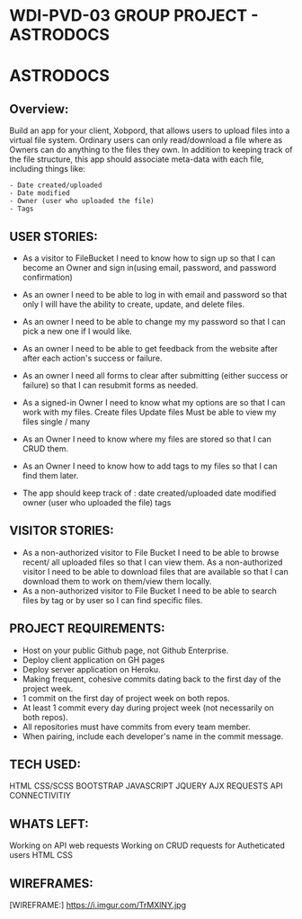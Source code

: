 WDI-PVD-03 GROUP PROJECT - ASTRODOCS
=====================================

ASTRODOCS
==========

Overview:
----------
Build an app for your client, Xobpord, that allows users to upload files into a virtual file system. Ordinary users can only read/download a file where as Owners can do anything to the files they own. In addition to keeping track of the file structure, this app should associate meta-data with each file, including things like:

    - Date created/uploaded
    - Date modified
    - Owner (user who uploaded the file)
    - Tags

USER STORIES:
--------------
- As a visitor to FileBucket I need to know how to sign up so that I can become an Owner and sign in(using email, password, and password confirmation)

- As an owner I need to be able to log in with email and password so that only I will have the ability to create, update, and delete files.  

- As an owner I need to be able to change my my password so that I can pick a new one if I would like.  

- As an owner I need to be able to get feedback from the website after after each action's success or failure.

- As an owner I need all forms to clear after submitting (either success or failure) so that I can resubmit forms as needed.  

- As a signed-in Owner I need to know what my options are so that I can work with my files.
Create files
Update files
Must be able to view my files single / many

- As an Owner I need to know where my files are stored so that I can CRUD them.

- As an Owner I need to know how to add tags to my files so that I can find them later.

- The app should keep track of :
date created/uploaded
date modified
owner (user who uploaded the file)
tags

VISITOR STORIES:
----------------
- As a non-authorized visitor to File Bucket I need to be able to browse recent/ all uploaded files so that I can view them.
As a non-authorized visitor I need to be able to download files that are available so that I can download them to work on them/view them locally. 
- As a non-authorized visitor to File Bucket I need to be able to search files by tag or by user so I can find specific files. 

PROJECT REQUIREMENTS:
---------------------
- Host on your public Github page, not Github  Enterprise.
- Deploy client application on GH pages
- Deploy server application on Heroku.
- Making frequent, cohesive commits dating  back to the first day of the project week.
- 1 commit on the first day of project week on both repos.
- At least 1 commit every day during project week (not necessarily on both repos).
- All repositories must have commits from every team member.
- When pairing, include each developer's name in the commit message.

TECH USED:
----------
HTML
CSS/SCSS
BOOTSTRAP
JAVASCRIPT 
JQUERY
AJX REQUESTS
API CONNECTIVITIY

WHATS LEFT:
-----------
Working on API web requests
Working on CRUD requests for Autheticated users
HTML 
CSS

WIREFRAMES:
-----------
[WIREFRAME:] https://i.imgur.com/TrMXlNY.jpg